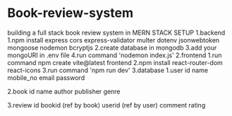 # Book-review-system
building a full stack book review system in MERN STACK
SETUP
1.backend
  1.npm install express cors express-validator multer dotenv jsonwebtoken mongoose nodemon bcryptjs
  2.create database in mongodb
  3.add your mongoURI in .env file
  4.run command 'nodemon index.js'
2.frontend
  1.run command npm create vite@latest frontend
  2.npm install react-router-dom react-icons 
  3.run command 'npm run dev'
3.database
  1.user
    id
    name
    mobile_no
    email
    password

  2.book
    id
    name
    author
    publisher
    genre

  3.review
    id
    bookid (ref by book)
    userid (ref by user)
    comment
    rating
    
  
